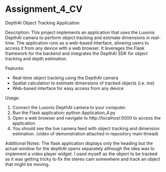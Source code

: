 # Assignment_4_CV

DepthAI Object Tracking Application

Description:
This project implements an application that uses the Luxonis DepthAI camera to perform object tracking and estimate dimensions in real-time. The application runs as a web-based interface, allowing users to access it from any device with a web browser. It leverages the Flask framework for the backend and integrates the DepthAI SDK for object tracking and depth estimation.

Features:
- Real-time object tracking using the DepthAI camera
- Spatial calculation to estimate dimensions of tracked objects (i.e. me)
- Web-based interface for easy access from any device

Usage:
1. Connect the Luxonis DepthAI camera to your computer.
2. Run the Flask application: python Application_4.py
3. Open a web browser and navigate to http://localhost:5000 to access the application.
4. You should see the live camera feed with object tracking and dimension estimation. (video of demonstration  attached in repository main thread)


Additional Notes:
The flask application displays only the heading but the actual window for the depthAI opens separately although the idea
was to implement a video player widget.
I used myself as the object to be tracked as it was getting tricky to fix the stereo cam somewhere and track an object that might be moving.

